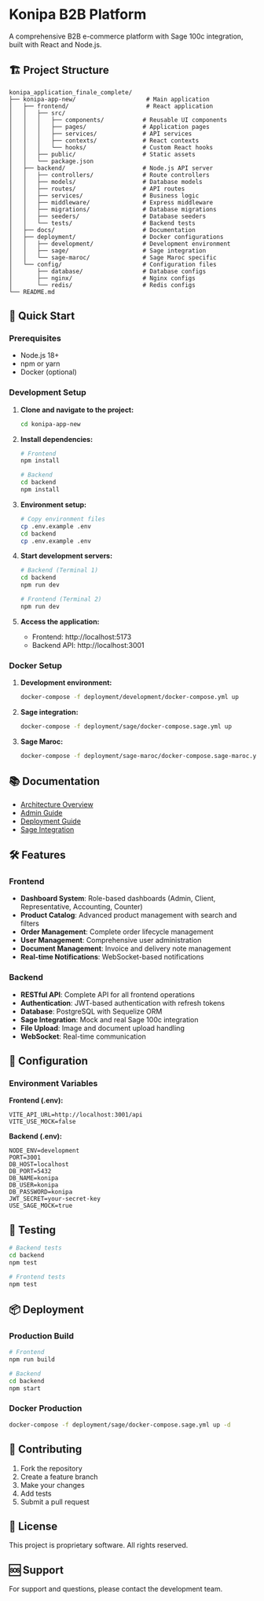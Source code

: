 # Konipa B2B Platform

A comprehensive B2B e-commerce platform with Sage 100c integration, built with React and Node.js.

## 🏗️ Project Structure

```
konipa_application_finale_complete/
├── konipa-app-new/                    # Main application
│   ├── frontend/                      # React application
│   │   ├── src/
│   │   │   ├── components/           # Reusable UI components
│   │   │   ├── pages/                # Application pages
│   │   │   ├── services/             # API services
│   │   │   ├── contexts/             # React contexts
│   │   │   └── hooks/                # Custom React hooks
│   │   ├── public/                   # Static assets
│   │   └── package.json
│   ├── backend/                      # Node.js API server
│   │   ├── controllers/              # Route controllers
│   │   ├── models/                   # Database models
│   │   ├── routes/                   # API routes
│   │   ├── services/                 # Business logic
│   │   ├── middleware/               # Express middleware
│   │   ├── migrations/               # Database migrations
│   │   ├── seeders/                  # Database seeders
│   │   └── tests/                    # Backend tests
│   ├── docs/                         # Documentation
│   ├── deployment/                   # Docker configurations
│   │   ├── development/              # Development environment
│   │   ├── sage/                     # Sage integration
│   │   └── sage-maroc/               # Sage Maroc specific
│   └── config/                       # Configuration files
│       ├── database/                 # Database configs
│       ├── nginx/                    # Nginx configs
│       └── redis/                    # Redis configs
└── README.md
```

## 🚀 Quick Start

### Prerequisites
- Node.js 18+
- npm or yarn
- Docker (optional)

### Development Setup

1. **Clone and navigate to the project:**
   ```bash
   cd konipa-app-new
   ```

2. **Install dependencies:**
   ```bash
   # Frontend
   npm install
   
   # Backend
   cd backend
   npm install
   ```

3. **Environment setup:**
   ```bash
   # Copy environment files
   cp .env.example .env
   cd backend
   cp .env.example .env
   ```

4. **Start development servers:**
   ```bash
   # Backend (Terminal 1)
   cd backend
   npm run dev
   
   # Frontend (Terminal 2)
   npm run dev
   ```

5. **Access the application:**
   - Frontend: http://localhost:5173
   - Backend API: http://localhost:3001

### Docker Setup

1. **Development environment:**
   ```bash
   docker-compose -f deployment/development/docker-compose.yml up
   ```

2. **Sage integration:**
   ```bash
   docker-compose -f deployment/sage/docker-compose.sage.yml up
   ```

3. **Sage Maroc:**
   ```bash
   docker-compose -f deployment/sage-maroc/docker-compose.sage-maroc.yml up
   ```

## 📚 Documentation

- [Architecture Overview](konipa-app-new/docs/arch.md)
- [Admin Guide](konipa-app-new/docs/admin.md)
- [Deployment Guide](konipa-app-new/docs/DEPLOYMENT_GUIDE.md)
- [Sage Integration](konipa-app-new/docs/schemas-sage-portail.json)

## 🛠️ Features

### Frontend
- **Dashboard System**: Role-based dashboards (Admin, Client, Representative, Accounting, Counter)
- **Product Catalog**: Advanced product management with search and filters
- **Order Management**: Complete order lifecycle management
- **User Management**: Comprehensive user administration
- **Document Management**: Invoice and delivery note management
- **Real-time Notifications**: WebSocket-based notifications

### Backend
- **RESTful API**: Complete API for all frontend operations
- **Authentication**: JWT-based authentication with refresh tokens
- **Database**: PostgreSQL with Sequelize ORM
- **Sage Integration**: Mock and real Sage 100c integration
- **File Upload**: Image and document upload handling
- **WebSocket**: Real-time communication

## 🔧 Configuration

### Environment Variables

**Frontend (.env):**
```env
VITE_API_URL=http://localhost:3001/api
VITE_USE_MOCK=false
```

**Backend (.env):**
```env
NODE_ENV=development
PORT=3001
DB_HOST=localhost
DB_PORT=5432
DB_NAME=konipa
DB_USER=konipa
DB_PASSWORD=konipa
JWT_SECRET=your-secret-key
USE_SAGE_MOCK=true
```

## 🧪 Testing

```bash
# Backend tests
cd backend
npm test

# Frontend tests
npm test
```

## 📦 Deployment

### Production Build
```bash
# Frontend
npm run build

# Backend
cd backend
npm start
```

### Docker Production
```bash
docker-compose -f deployment/sage/docker-compose.sage.yml up -d
```

## 🤝 Contributing

1. Fork the repository
2. Create a feature branch
3. Make your changes
4. Add tests
5. Submit a pull request

## 📄 License

This project is proprietary software. All rights reserved.

## 🆘 Support

For support and questions, please contact the development team.
